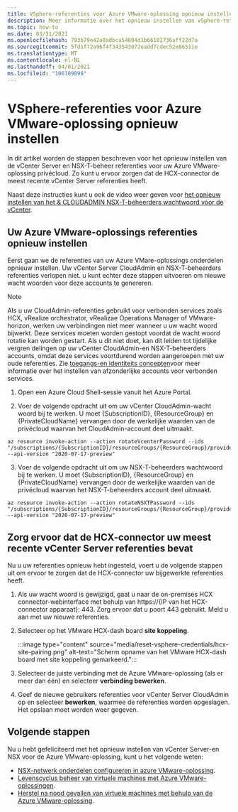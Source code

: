 ```yaml
---
title: VSphere-referenties voor Azure VMware-oplossing opnieuw instellen
description: Meer informatie over het opnieuw instellen van vSphere-referenties voor uw Azure VMware-oplossing voor de privécloud en zorg ervoor dat de HCX-connector de meest recente vSphere-referenties heeft.
ms.topic: how-to
ms.date: 03/31/2021
ms.openlocfilehash: 793b79e42a0adbca54804d1b66102736aff22d7a
ms.sourcegitcommit: 5fd1f72a96f4f343543072eadd7cdec52e86511e
ms.translationtype: MT
ms.contentlocale: nl-NL
ms.lasthandoff: 04/01/2021
ms.locfileid: "106109098"
---
```

# <a name="reset-vsphere-credentials-for-azure-vmware-solution"></a>VSphere-referenties voor Azure VMware-oplossing opnieuw instellen

In dit artikel worden de stappen beschreven voor het opnieuw instellen van de vCenter Server en NSX-T-beheer referenties voor uw Azure VMware-oplossing privécloud. Zo kunt u ervoor zorgen dat de HCX-connector de meest recente vCenter Server referenties heeft.

Naast deze instructies kunt u ook de video weer geven voor [het opnieuw instellen van het & CLOUDADMIN NSX-T-beheerders wachtwoord voor de vCenter](https://youtu.be/cK1qY3knj88).

## <a name="reset-your-azure-vmware-solution-credentials"></a>Uw Azure VMware-oplossings referenties opnieuw instellen

 Eerst gaan we de referenties van uw Azure VMare-oplossings onderdelen opnieuw instellen. Uw vCenter Server CloudAdmin en NSX-T-beheerders referenties verlopen niet. u kunt echter deze stappen uitvoeren om nieuwe wacht woorden voor deze accounts te genereren.

> [!NOTE]
> Als u uw CloudAdmin-referenties gebruikt voor verbonden services zoals HCX, vRealize orchestrator, vRealizae Operations Manager of VMware-horizon, werken uw verbindingen niet meer wanneer u uw wacht woord bijwerkt.  Deze services moeten worden gestopt voordat de wacht woord rotatie kan worden gestart.  Als u dit niet doet, kan dit leiden tot tijdelijke vergren delingen op uw vCenter CloudAdmin-en NSX-T-beheerders accounts, omdat deze services voortdurend worden aangeroepen met uw oude referenties.  Zie [toegangs-en identiteits concepten](https://docs.microsoft.com/azure/azure-vmware/concepts-identity)voor meer informatie over het instellen van afzonderlijke accounts voor verbonden services.

1. Open een Azure Cloud Shell-sessie vanuit het Azure Portal.

2. Voer de volgende opdracht uit om uw vCenter CloudAdmin-wacht woord bij te werken.  U moet {SubscriptionID}, {ResourceGroup} en {PrivateCloudName} vervangen door de werkelijke waarden van de privécloud waarvan het CloudAdmin-account deel uitmaakt.

```
az resource invoke-action --action rotateVcenterPassword --ids "/subscriptions/{SubscriptionID}/resourceGroups/{ResourceGroup}/providers/Microsoft.AVS/privateClouds/{PrivateCloudName}" --api-version "2020-07-17-preview"
```
          
3. Voer de volgende opdracht uit om uw NSX-T-beheerders wachtwoord bij te werken. U moet {SubscriptionID}, {ResourceGroup} en {PrivateCloudName} vervangen door de werkelijke waarden van de privécloud waarvan het NSX-T-beheerders account deel uitmaakt.

```
az resource invoke-action --action rotateNSXTPassword --ids "/subscriptions/{SubscriptionID}/resourceGroups/{ResourceGroup}/providers/Microsoft.AVS/privateClouds/{PrivateCloudName}" --api-version "2020-07-17-preview"
```

## <a name="ensure-the-hcx-connector-has-your-latest-vcenter-server-credentials"></a>Zorg ervoor dat de HCX-connector uw meest recente vCenter Server referenties bevat

Nu u uw referenties opnieuw hebt ingesteld, voert u de volgende stappen uit om ervoor te zorgen dat de HCX-connector uw bijgewerkte referenties heeft.

1. Als uw wacht woord is gewijzigd, gaat u naar de on-premises HCX connector-webinterface met behulp van https://{IP van het HCX-connector apparaat}: 443. Zorg ervoor dat u poort 443 gebruikt. Meld u aan met uw nieuwe referenties.

2. Selecteer op het VMware HCX-dash board **site koppeling**.
    
    :::image type="content" source="media/reset-vsphere-credentials/hcx-site-pairing.png" alt-text="Scherm opname van het VMware HCX-dash board met site koppeling gemarkeerd.":::
 
3. Selecteer de juiste verbinding met de Azure VMware-oplossing (als er meer dan één) en selecteer **verbinding bewerken**.
 
4. Geef de nieuwe gebruikers referenties voor vCenter Server CloudAdmin op en selecteer **bewerken**, waarmee de referenties worden opgeslagen. Het opslaan moet worden weer gegeven.

## <a name="next-steps"></a>Volgende stappen

Nu u hebt gefeliciteerd met het opnieuw instellen van vCenter Server-en NSX voor de Azure VMware-oplossing, kunt u het volgende weten:

- [NSX-netwerk onderdelen configureren in azure VMware-oplossing](configure-nsx-network-components-azure-portal.md).
- [Levenscyclus beheer van virtuele machines met Azure VMware-oplossingen](lifecycle-management-of-azure-vmware-solution-vms.md).
- [Herstel na nood gevallen van virtuele machines met behulp van de Azure VMware-oplossing](disaster-recovery-for-virtual-machines.md).
